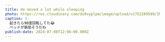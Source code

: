 ```yaml
---
title: He moved a lot while sleeping
photo: https://res.cloudinary.com/dz8vyplpm/image/upload/v1752289589/IMG_0174_pk3baa.jpg
caption: |-
  起きたら90度回転してた😂
  ベッドが窮屈そうだね
publish-date: 2024-07-08T12:06:00.000Z
---
```

